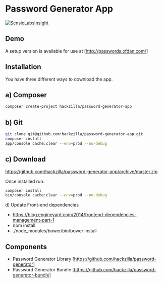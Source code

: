 Password Generator App
======================

[![SensioLabsInsight](https://insight.sensiolabs.com/projects/d047a615-edf1-4c4e-91d6-d84e82943256/big.png)](https://insight.sensiolabs.com/projects/d047a615-edf1-4c4e-91d6-d84e82943256)

Demo
----

A setup version is available for use at [http://passwords.ofdan.com/]


Installation
---------------

You have three different ways to download the app.

a) Composer
-----------

```bash
composer create-project hackzilla/password-generator-app
```

b) Git
------

```bash
git clone git@github.com:hackzilla/password-generator-app.git
composer install
app/console cache:clear --env=prod --no-debug
```

c) Download
-----------

https://github.com/hackzilla/password-generator-app/archive/master.zip


Once installed run:

```bash
composer install
bin/console cache:clear --env=prod --no-debug
```

d) Update Front-end dependencies

* https://blog.engineyard.com/2014/frontend-dependencies-management-part-1
* npm install
* ./node_modules/bower/bin/bower install


Components
----------

* Password Generator Library [https://github.com/hackzilla/password-generator]
* Password Generator Bundle [https://github.com/hackzilla/password-generator-bundle]
